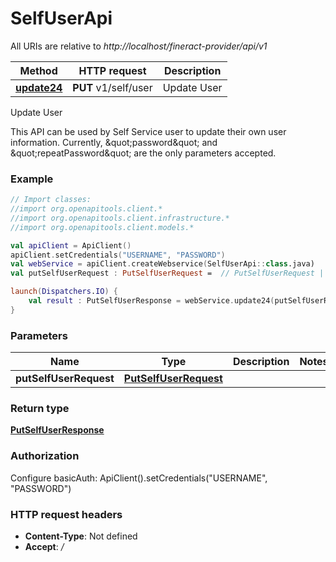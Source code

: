 # SelfUserApi

All URIs are relative to *http://localhost/fineract-provider/api/v1*

| Method | HTTP request | Description |
| ------------- | ------------- | ------------- |
| [**update24**](SelfUserApi.md#update24) | **PUT** v1/self/user | Update User |



Update User

This API can be used by Self Service user to update their own user information. Currently, \&quot;password\&quot; and \&quot;repeatPassword\&quot; are the only parameters accepted.

### Example
```kotlin
// Import classes:
//import org.openapitools.client.*
//import org.openapitools.client.infrastructure.*
//import org.openapitools.client.models.*

val apiClient = ApiClient()
apiClient.setCredentials("USERNAME", "PASSWORD")
val webService = apiClient.createWebservice(SelfUserApi::class.java)
val putSelfUserRequest : PutSelfUserRequest =  // PutSelfUserRequest | 

launch(Dispatchers.IO) {
    val result : PutSelfUserResponse = webService.update24(putSelfUserRequest)
}
```

### Parameters
| Name | Type | Description  | Notes |
| ------------- | ------------- | ------------- | ------------- |
| **putSelfUserRequest** | [**PutSelfUserRequest**](PutSelfUserRequest.md)|  | |

### Return type

[**PutSelfUserResponse**](PutSelfUserResponse.md)

### Authorization


Configure basicAuth:
    ApiClient().setCredentials("USERNAME", "PASSWORD")

### HTTP request headers

 - **Content-Type**: Not defined
 - **Accept**: */*

